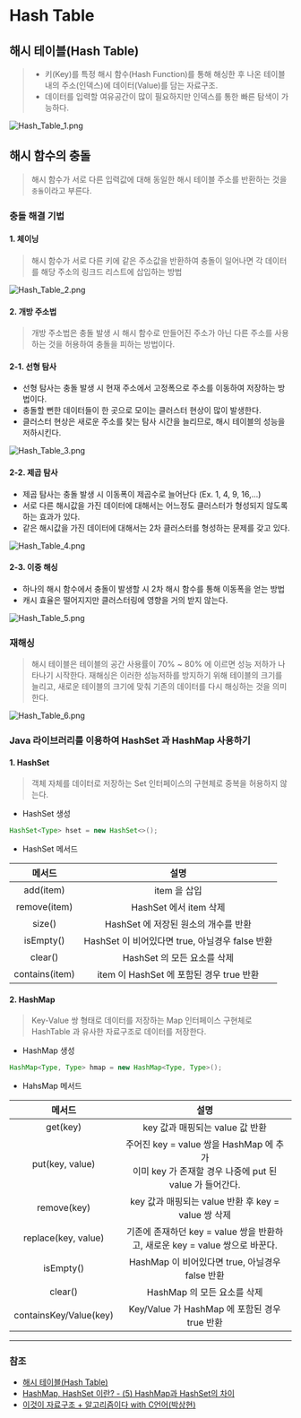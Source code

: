 # Hash Table

## 해시 테이블(Hash Table)
> * 키(Key)를 특정 해시 함수(Hash Function)를 통해 해싱한 후 나온 테이블 내의 주소(인덱스)에 데이터(Value)를 담는 자료구조.
> * 데이터를 입력할 여유공간이 많이 필요하지만 인덱스를 통한 빠른 탐색이 가능하다.

![Hash_Table_1.png](image%2FHash_Table%2FHash_Table_1.png)

## 해시 함수의 충돌
> 해시 함수가 서로 다른 입력값에 대해 동일한 해시 테이블 주소를 반환하는 것을 `충돌`이라고 부른다.

### 충돌 해결 기법

#### 1. 체이닝
> 해시 함수가 서로 다른 키에 같은 주소값을 반환하여 충돌이 일어나면 각 데이터를 해당 주소의 링크드 리스트에 삽입하는 방법

![Hash_Table_2.png](image%2FHash_Table%2FHash_Table_2.png)

#### 2. 개방 주소법
> 개방 주소법은 충돌 발생 시 해시 함수로 만들어진 주소가 아닌 다른 주소를 사용하는 것을 허용하여 충돌을 피하는 방법이다.

#### 2-1. 선형 탐사
* 선형 탐사는 충돌 발생 시 현재 주소에서 고정폭으로 주소를 이동하여 저장하는 방법이다.
* 충돌할 뻔한 데이터들이 한 곳으로 모이는 클러스터 현상이 많이 발생한다.
* 클러스터 현상은 새로운 주소를 찾는 탐사 시간을 늘리므로, 해시 테이블의 성능을 저하시킨다.

![Hash_Table_3.png](image%2FHash_Table%2FHash_Table_3.png)

#### 2-2. 제곱 탐사
* 제곱 탐사는 충돌 발생 시 이동폭이 제곱수로 늘어난다 (Ex. 1, 4, 9, 16,...)
* 서로 다른 해시값을 가진 데이터에 대해서는 어느정도 클러스터가 형성되지 않도록 하는 효과가 있다.
* 같은 해시값을 가진 데이터에 대해서는 2차 클러스터를 형성하는 문제를 갖고 있다.

![Hash_Table_4.png](image%2FHash_Table%2FHash_Table_4.png)

#### 2-3. 이중 해싱
* 하나의 해시 함수에서 충돌이 발생할 시 2차 해시 함수를 통해 이동폭을 얻는 방법 
* 캐시 효율은 떨어지지만 클러스터링에 영향을 거의 받지 않는다.

![Hash_Table_5.png](image%2FHash_Table%2FHash_Table_5.png)

### 재해싱
> 해시 테이블은 테이블의 공간 사용률이 70% ~ 80% 에 이르면 성능 저하가 나타나기 시작한다.
> 재해싱은 이러한 성능저하를 방지하기 위해 테이블의 크기를 늘리고, 새로운 테이블의 크기에 맞춰 기존의 데이터를 다시 해싱하는 것을 의미한다.

![Hash_Table_6.png](image%2FHash_Table%2FHash_Table_6.png)

### Java 라이브러리를 이용하여 HashSet 과 HashMap 사용하기 

#### 1. HashSet
> 객체 자체를 데이터로 저장하는 Set 인터페이스의 구현체로 중복을 허용하지 않는다.

* HashSet 생성
```java
HashSet<Type> hset = new HashSet<>();
```

* HashSet 메서드

|      메서드       |                 설명                  |
|:--------------:|:-----------------------------------:|
|   add(item)    |              item 을 삽입              |
|  remove(item)  |         HashSet 에서 item 삭제          |
|     size()     |      HashSet 에 저장된 원소의 개수를 반환       |
|   isEmpty()    | HashSet 이 비어있다면 true, 아닐경우 false 반환 |
|    clear()     |         HashSet 의 모든 요소를 삭제         |
| contains(item) |   item 이 HashSet 에 포함된 경우 true 반환   |


#### 2. HashMap
> Key-Value 쌍 형태로 데이터를 저장하는 Map 인터페이스 구현체로 HashTable 과 유사한 자료구조로 데이터를 저장한다.

* HashMap 생성
```java
HashMap<Type, Type> hmap = new HashMap<Type, Type>();
```

* HahsMap 메서드

|          메서드           |                                     설명                                      |
|:----------------------:|:---------------------------------------------------------------------------:|
|        get(key)        |                           key 값과 매핑되는 value 값 반환                            |
|    put(key, value)     | 주어진 key = value 쌍을 HashMap 에 추가<br/>이미 key 가 존재할 경우 나중에 put 된 value 가 들어간다. |
|      remove(key)       |                   key 값과 매핑되는 value 반환 후 key = value 쌍 삭제                   |
|  replace(key, value)   |           기존에 존재하던 key = value 쌍을 반환하고, 새로운 key = value 쌍으로 바꾼다.            |
|       isEmpty()        |                     HashMap 이 비어있다면 true, 아닐경우 false 반환                     |
|        clear()         |                             HashMap 의 모든 요소를 삭제                             |
| containsKey/Value(key) |                    Key/Value 가 HashMap 에 포함된 경우 true 반환                     |



---
### 참조
* [해시 테이블(Hash Table)](https://dev-kani.tistory.com/1)
* [HashMap, HashSet 이란? - (5) HashMap과 HashSet의 차이](https://siahn95.tistory.com/96)
* [이것이 자료구조 + 알고리즘이다 with C언어(박상현)](http://www.yes24.com/Product/Goods/111362116)
